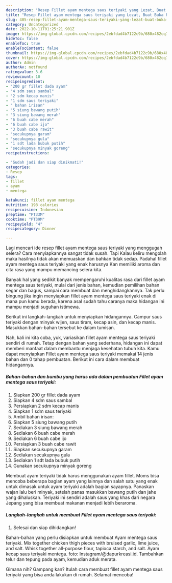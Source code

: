 ```yaml
---
description: "Resep Fillet ayam mentega saus teriyaki yang Lezat, Buat Buka Puasa}"
title: "Resep Fillet ayam mentega saus teriyaki yang Lezat, Buat Buka Puasa}"
slug: 405-resep-fillet-ayam-mentega-saus-teriyaki-yang-lezat-buat-buka-puasa
category: Uncategorized
date: 2022-10-11T01:25:21.901Z
image: https://img-global.cpcdn.com/recipes/2ebfdad4b7122c9b/680x482cq70/fillet-ayam-mentega-saus-teriyaki-foto-resep-utama.jpg
hideToc: false
enableToc: true
enableTocContent: false
thumbnail: https://img-global.cpcdn.com/recipes/2ebfdad4b7122c9b/680x482cq70/fillet-ayam-mentega-saus-teriyaki-foto-resep-utama.jpg
cover: https://img-global.cpcdn.com/recipes/2ebfdad4b7122c9b/680x482cq70/fillet-ayam-mentega-saus-teriyaki-foto-resep-utama.jpg
author: Admin
authorAv: notfound
ratingvalue: 3.6
reviewcount: 10
recipeingredient:
- "200 gr fillet dada ayam"
- "4 sdm saus sambal"
- "2 sdm kecap manis"
- "1 sdm saus teriyaki"
- " bahan irisan"
- "5 siung bawang putih"
- "3 siung bawang merah"
- "6 buah cabe merah"
- "6 buah cabe ijo"
- "3 buah cabe rawit"
- "secukupnya garam"
- "secukupnya gula"
- "1 sdt lada bubuk putih"
- "secukupnya minyak goreng"
recipeinstructions:

- "Sudah jadi dan siap dinikmati!"
categories:
- Resep
tags:
- fillet
- ayam
- mentega

katakunci: fillet ayam mentega 
nutrition: 198 calories
recipecuisine: Indonesian
preptime: "PT33M"
cooktime: "PT39M"
recipeyield: "4"
recipecategory: Dinner

---
```



Lagi mencari ide resep fillet ayam mentega saus teriyaki yang menggugah selera? Cara menyiapkannya sangat tidak susah. Tapi Kalau keliru mengolah maka hasilnya tidak akan memuaskan dan bahkan tidak sedap. Padahal fillet ayam mentega saus teriyaki yang enak harusnya Kan memiliki aroma dan cita rasa yang mampu memancing selera kita.


Banyak hal yang sedikit banyak mempengaruhi kualitas rasa dari fillet ayam mentega saus teriyaki, mulai dari jenis bahan, kemudian pemilihan bahan segar dan bagus, sampai cara membuat dan menghidangkannya. Tak perlu bingung jika ingin menyiapkan fillet ayam mentega saus teriyaki enak di mana pun kamu berada, karena asal sudah tahu caranya maka hidangan ini mampu menjadi suguhan istimewa.

Berikut ini langkah-langkah untuk menyiapkan hidangannya. Campur saus teriyaki dengan minyak wijen, saus tiram, kecap asin, dan kecap manis. Masukkan bahan-bahan tersebut ke dalam tumisan.


Nah, kali ini kita coba, yuk, variasikan fillet ayam mentega saus teriyaki sendiri di rumah. Tetap dengan bahan yang sederhana, hidangan ini dapat memberi manfaat dalam membantu menjaga kesehatan tubuh kita. Kamu dapat menyiapkan Fillet ayam mentega saus teriyaki memakai 14 jenis bahan dan 0 tahap pembuatan. Berikut ini cara dalam membuat hidangannya.

<!--inarticleads1-->

##### Bahan-bahan dan bumbu yang harus ada dalam pembuatan Fillet ayam mentega saus teriyaki:

1. Siapkan 200 gr fillet dada ayam
1. Siapkan 4 sdm saus sambal
1. Persiapkan 2 sdm kecap manis
1. Siapkan 1 sdm saus teriyaki
1. Ambil  bahan irisan:
1. Siapkan 5 siung bawang putih
1. Sediakan 3 siung bawang merah
1. Sediakan 6 buah cabe merah
1. Sediakan 6 buah cabe ijo
1. Persiapkan 3 buah cabe rawit
1. Siapkan secukupnya garam
1. Sediakan secukupnya gula
1. Sediakan 1 sdt lada bubuk putih
1. Gunakan secukupnya minyak goreng


Membuat ayam teriyaki tidak harus menggunakan ayam fillet. Moms bisa mencoba beberapa bagian ayam yang lainnya dan salah satu yang enak untuk dimasak untuk ayam teriyaki adalah bagian sayapnya. Panaskan wajan lalu beri minyak, setelah panas masukkan bawang putih dan jahe yang dihaluskan. Teriyaki ini sendiri adalah saus yang khas dari negara Jepang yang bisa membuat makanan menjadi lebih beraroma. 

<!--inarticleads2-->

##### Langkah-langkah untuk membuat Fillet ayam mentega saus teriyaki:


1. Selesai dan siap dihidangkan!

Bahan-bahan yang perlu disiapkan untuk membuat Ayam mentega saus teriyaki. Mix together chicken thigh pieces with bruised garlic, lime juice, and salt. Whisk together all-purpose flour, tapioca starch, and salt. Ayam kecap saus teriyaki mentega. foto: Instagram/@dapurkreasi.id. Tambahkan telur dan tepung pada ayam, kemudian aduk merata. 

Gimana nih? Gampang kan? Itulah cara membuat fillet ayam mentega saus teriyaki yang bisa anda lakukan di rumah. Selamat mencoba!
